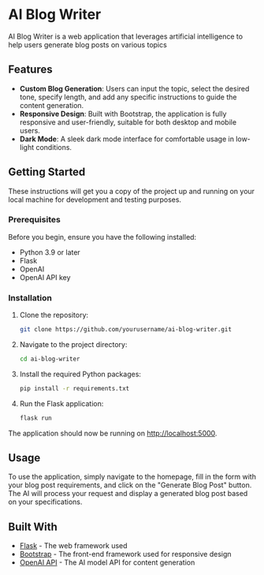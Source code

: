 # AI Blog Writer

AI Blog Writer is a web application that leverages artificial intelligence to help users generate blog posts on various topics

## Features

- **Custom Blog Generation**: Users can input the topic, select the desired tone, specify length, and add any specific instructions to guide the content generation.
- **Responsive Design**: Built with Bootstrap, the application is fully responsive and user-friendly, suitable for both desktop and mobile users.
- **Dark Mode**: A sleek dark mode interface for comfortable usage in low-light conditions.

## Getting Started

These instructions will get you a copy of the project up and running on your local machine for development and testing purposes.

### Prerequisites

Before you begin, ensure you have the following installed:

- Python 3.9 or later
- Flask
- OpenAI
- OpenAI API key

### Installation

1. Clone the repository:

   ```bash
   git clone https://github.com/yourusername/ai-blog-writer.git
   ```

2. Navigate to the project directory:

   ```bash
   cd ai-blog-writer
   ```

3. Install the required Python packages:

   ```bash
   pip install -r requirements.txt
   ```

4. Run the Flask application:

   ```bash
   flask run
   ```

The application should now be running on [http://localhost:5000](http://localhost:5000).

## Usage

To use the application, simply navigate to the homepage, fill in the form with your blog post requirements, and click on the "Generate Blog Post" button. The AI will process your request and display a generated blog post based on your specifications.

## Built With

- [Flask](https://flask.palletsprojects.com/) - The web framework used
- [Bootstrap](https://getbootstrap.com/) - The front-end framework used for responsive design
- [OpenAI API](https://openai.com/) - The AI model API for content generation
